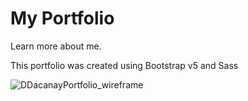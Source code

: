 # My Portfolio

Learn more about me.

This portfolio was created using Bootstrap v5 and Sass

![DDacanayPortfolio_wireframe](https://user-images.githubusercontent.com/11825057/124965950-ad71e600-dff0-11eb-829a-2b3296127f92.jpg)
